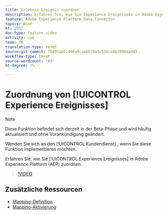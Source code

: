 ```yaml
---
title: Erlebnis-Ereignis zuordnen
description: Erfahren Sie, wie Sie Experience Ereignisses in Adobe Experience Platform (AEP) zuordnen.
feature: Adobe Experience Platform Data Connector
topics: ACoP
kt: 2832
doc-type: feature video
activity: use
team: TM
translation-type: tm+mt
source-git-commit: f0d95ab02496a9caa6b79a2c536ce9b7090da943
workflow-type: tm+mt
source-wordcount: '83'
ht-degree: 7%

---
```



# Zuordnung von [!UICONTROL Experience Ereignisses]

>[!NOTE]
>
>Diese Funktion befindet sich derzeit in der Beta-Phase und wird häufig aktualisiert und ohne Vorankündigung geändert.
>
>Wenden Sie sich an den [!UICONTROL Kundendienst] , wenn Sie diese Funktion implementieren möchten.

Erfahren Sie, wie Sie [!UICONTROL Experience Ereignisses] in Adobe Experience Platform (AEP) zuordnen.

>[!VIDEO](https://video.tv.adobe.com/v/27265?quality=12)

## Zusätzliche Ressourcen

* [Mapping-Definition](https://docs.adobe.com/content/help/en/campaign-standard/using/administrating/mapping-campaign-and-aep-data/aep-mapping-definition.html)
* [Mapping-Aktivierung](https://docs.adobe.com/content/help/en/campaign-standard/using/administrating/mapping-campaign-and-aep-data/aep-mapping-activation.html)

